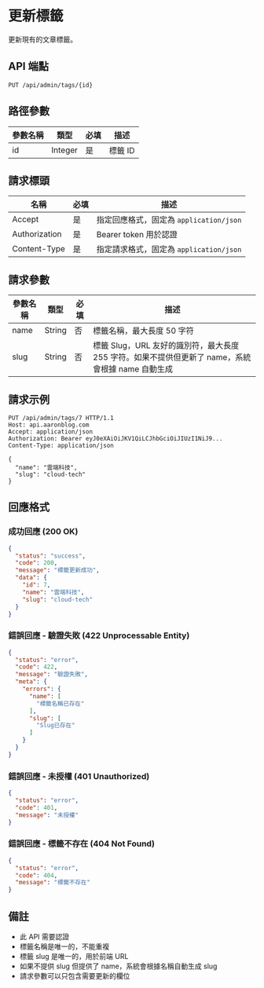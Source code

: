 # 更新標籤

更新現有的文章標籤。

## API 端點

```
PUT /api/admin/tags/{id}
```

## 路徑參數

| 參數名稱 | 類型    | 必填 | 描述    |
|---------|---------|------|---------|
| id      | Integer | 是   | 標籤 ID |

## 請求標頭

| 名稱          | 必填 | 描述                                   |
|---------------|------|--------------------------------------|
| Accept        | 是   | 指定回應格式，固定為 `application/json` |
| Authorization | 是   | Bearer token 用於認證                  |
| Content-Type  | 是   | 指定請求格式，固定為 `application/json` |

## 請求參數

| 參數名稱     | 類型   | 必填 | 描述                                   |
|-------------|--------|------|--------------------------------------|
| name        | String | 否   | 標籤名稱，最大長度 50 字符              |
| slug        | String | 否   | 標籤 Slug，URL 友好的識別符，最大長度 255 字符。如果不提供但更新了 name，系統會根據 name 自動生成 |

## 請求示例

```http
PUT /api/admin/tags/7 HTTP/1.1
Host: api.aaronblog.com
Accept: application/json
Authorization: Bearer eyJ0eXAiOiJKV1QiLCJhbGciOiJIUzI1NiJ9...
Content-Type: application/json

{
  "name": "雲端科技",
  "slug": "cloud-tech"
}
```

## 回應格式

### 成功回應 (200 OK)

```json
{
  "status": "success",
  "code": 200,
  "message": "標籤更新成功",
  "data": {
    "id": 7,
    "name": "雲端科技",
    "slug": "cloud-tech"
  }
}
```

### 錯誤回應 - 驗證失敗 (422 Unprocessable Entity)

```json
{
  "status": "error",
  "code": 422,
  "message": "驗證失敗",
  "meta": {
    "errors": {
      "name": [
        "標籤名稱已存在"
      ],
      "slug": [
        "Slug已存在"
      ]
    }
  }
}
```

### 錯誤回應 - 未授權 (401 Unauthorized)

```json
{
  "status": "error",
  "code": 401,
  "message": "未授權"
}
```

### 錯誤回應 - 標籤不存在 (404 Not Found)

```json
{
  "status": "error",
  "code": 404,
  "message": "標籤不存在"
}
```

## 備註

- 此 API 需要認證
- 標籤名稱是唯一的，不能重複
- 標籤 slug 是唯一的，用於前端 URL
- 如果不提供 slug 但提供了 name，系統會根據名稱自動生成 slug
- 請求參數可以只包含需要更新的欄位 